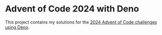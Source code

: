 # Advent of Code 2024 with Deno

This project contains my solutions for the [2024 Advent of Code challenges using Deno](https://github.com/denoland/advent-of-code-2024).
